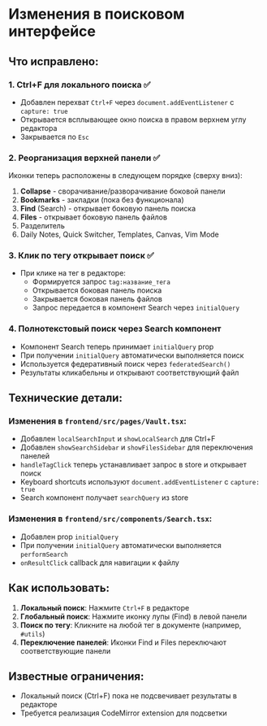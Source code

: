 # Изменения в поисковом интерфейсе

## Что исправлено:

### 1. Ctrl+F для локального поиска ✅
- Добавлен перехват `Ctrl+F` через `document.addEventListener` с `capture: true`
- Открывается всплывающее окно поиска в правом верхнем углу редактора
- Закрывается по `Esc`

### 2. Реорганизация верхней панели ✅
Иконки теперь расположены в следующем порядке (сверху вниз):
1. **Collapse** - сворачивание/разворачивание боковой панели
2. **Bookmarks** - закладки (пока без функционала)
3. **Find** (Search) - открывает боковую панель поиска
4. **Files** - открывает боковую панель файлов
5. Разделитель
6. Daily Notes, Quick Switcher, Templates, Canvas, Vim Mode

### 3. Клик по тегу открывает поиск ✅
- При клике на тег в редакторе:
  - Формируется запрос `tag:название_тега`
  - Открывается боковая панель поиска
  - Закрывается боковая панель файлов
  - Запрос передается в компонент Search через `initialQuery`

### 4. Полнотекстовый поиск через Search компонент
- Компонент Search теперь принимает `initialQuery` prop
- При получении `initialQuery` автоматически выполняется поиск
- Используется федеративный поиск через `federatedSearch()`
- Результаты кликабельны и открывают соответствующий файл

## Технические детали:

### Изменения в `frontend/src/pages/Vault.tsx`:
- Добавлен `localSearchInput` и `showLocalSearch` для Ctrl+F
- Добавлен `showSearchSidebar` и `showFilesSidebar` для переключения панелей
- `handleTagClick` теперь устанавливает запрос в store и открывает поиск
- Keyboard shortcuts используют `document.addEventListener` с `capture: true`
- Search компонент получает `searchQuery` из store

### Изменения в `frontend/src/components/Search.tsx`:
- Добавлен prop `initialQuery`
- При получении `initialQuery` автоматически выполняется `performSearch`
- `onResultClick` callback для навигации к файлу

## Как использовать:

1. **Локальный поиск**: Нажмите `Ctrl+F` в редакторе
2. **Глобальный поиск**: Нажмите иконку лупы (Find) в левой панели
3. **Поиск по тегу**: Кликните на любой тег в документе (например, `#utils`)
4. **Переключение панелей**: Иконки Find и Files переключают соответствующие панели

## Известные ограничения:

- Локальный поиск (Ctrl+F) пока не подсвечивает результаты в редакторе
- Требуется реализация CodeMirror extension для подсветки

